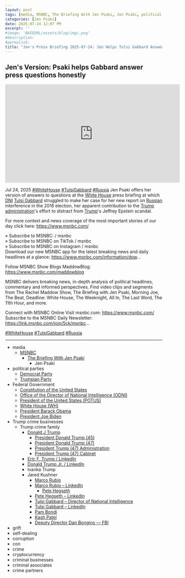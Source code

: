 ```yaml
---
layout: post
tags: [media, MSNBC, The Briefing With Jen Psaki, Jen Psaki, political parties, Democrat Party, Trumpian Party, Federal Government, Constitution of the United States, Office of the Director of National Intelligence (ODNI), President of the United States (POTUS), White House (WH), President Barack Obama, President Joe Biden, Trump crime businesses, Trump crime family, Donald J Trump, Eric F. Trump / LinkedIn, Donald Trump Jr. / LinkedIn, Ivanka Trump, Jared Kushner, President Donald Trump (45), President Donald Trump (47), President Trump (47) Administration, President Trump (47) Cabinet, Marco Rubio, Marco Rubio – LinkedIn, Pete Hegseth, Pete Hegseth – LinkedIn, Tulsi Gabbard – Director of National Intelligence, Tulsi Gabbard – LinkedIn, Pam Bondi, Kash Patel, Deputy Director Dan Bongino — FBI, grift, self-dealing, corruption, con, crime, cryptocurrency, criminal businesses, criminal associates, crime partners]
categories: [Jen Psaki]
date: 2025-07-24 12:07 PM
excerpt: ''
#image: 'BASEURL/assets/blog/img/.png'
#description:
#permalink:
title: "Jen's Press Briefing 2025-07-24: Jen Helps Tulsi Gabbard Answer Questions Honestly"
---
```



## Jen's Version: Psaki helps Gabbard answer press questions honestly

<iframe width="560" height="315" src="https://www.youtube.com/embed/AIiFMGzBfS8?si=zWabobc4cNKBCJDA" title="YouTube video player" frameborder="0" allow="accelerometer; autoplay; clipboard-write; encrypted-media; gyroscope; picture-in-picture; web-share" referrerpolicy="strict-origin-when-cross-origin" allowfullscreen></iframe>

Jul 24, 2025  [#WhiteHouse](https://www.whitehouse.gov/) [#TulsiGabbard](https://www.odni.gov/index.php/who-we-are/leadership/director-of-national-intelligence) [#Russia](http://kremlin.ru/)
Jen Psaki offers her version of answers to questions at the [White House](https://www.whitehouse.gov/) press briefing at which [DNI](https://www.odni.gov/) [Tulsi Gabbard](https://www.odni.gov/index.php/who-we-are/leadership/director-of-national-intelligence) struggled to make her case for her new report on [Russian](http://kremlin.ru/) interference in the 2016 election, her apparent contribution to the [Trump](https://www.donaldjtrump.com/) [administration](https://www.whitehouse.gov/administration/)'s effort to distract from [Trump](https://www.donaldjtrump.com/)'s Jeffrey Epstein scandal. 

For more context and news coverage of the most important stories of our day click here: https://www.msnbc.com/

» Subscribe to MSNBC:    / msnbc  
» Subscribe to MSNBC on TikTok   / msnbc   
» Subscribe to MSNBC on Instagram   / msnbc   
Download our new MSNBC app for the latest breaking news and daily headlines at a glance: https://www.msnbc.com/information/dow...

Follow MSNBC Show Blogs 
MaddowBlog: https://www.msnbc.com/maddowblog

MSNBC delivers breaking news, in-depth analysis of political headlines, commentary and informed perspectives. Find video clips and segments from The Rachel Maddow Show, The Briefing with Jen Psaki, Morning Joe, The Beat, Deadline: White House, The Weeknight, All In, The Last Word, The 11th Hour, and more.

Connect with MSNBC Online 
Visit msnbc.com: https://www.msnbc.com/ 
Subscribe to the MSNBC Daily Newsletter: https://link.msnbc.com/join/5ck/msnbc...

[#WhiteHouse](https://www.whitehouse.gov/) [#TulsiGabbard](https://www.odni.gov/index.php/who-we-are/leadership/director-of-national-intelligence) [#Russia](http://kremlin.ru/)

----
- media
    - [MSNBC](https://www.msnbc.com=)
        - [The Briefing With Jen Psaki](https://www.msnbc.com/jen-psaki)
            - Jen Psaki
- political parties
    - [Democrat Party](https://www.democrats.org/)
    - [Trumpian Party](https://www.gop.com/)
- Federal Government 
    - [Constitution of the United States](https://constitution.congress.gov/)
    - [Office of the Director of National Intelligence (ODNI)](https://www.dni.gov/)
    - [President of the United States (POTUS)](https://www.whitehouse.gov/)
    - [White House (WH)](https://www.whitehouse.gov/)
    - [President Barack Obama](https://obamawhitehouse.archives.gov/)
    - [President Joe Biden](https://bidenwhitehouse.archives.gov/)
- Trump crime businesses
    - Trump crime family
        - [Donald J Trump](https://www.donaldjtrump.com/)
             - [President Donald Trump (45)](https://trumpwhitehouse.archives.gov/)
            - [President Donald Trump (47)](https://www.whitehouse.gov/administration/donald-j-trump/)
            - [President Trump (47) Administration](https://www.whitehouse.gov/administration/)
            - [President Trump (47) Cabinet](https://www.whitehouse.gov/administration/the-cabinet/)
        - [Eric F. Trump / LinkedIn](https://www.linkedin.com/in/erictrump/)
        - [Donald Trump Jr. / LinkedIn](https://www.linkedin.com/in/donald-trump-jr-4454b862/)
        - Ivanka Trump
        - Jared Kushner
            - [Marco Rubio](https://www.state.gov/biographies/marco-rubio/)
            - [Marco Rubio – LinkedIn](https://www.linkedin.com/in/marcorubio16/)
                - [Pete Hegseth](https://www.defense.gov/About/Biographies/Biography/Article/4040890/hon-pete-hegseth/)
            - [Pete Hegseth – LinkedIn](https://www.linkedin.com/in/petehegseth/)
            - [Tulsi Gabbard – Director of National Intelligence](https://www.odni.gov/index.php/who-we-are/leadership/director-of-national-intelligence)
            - [Tulsi Gabbard – LinkedIn](https://www.linkedin.com/in/tulsigabbard/)
            - [Pam Bondi](https://www.justice.gov/ag/staff-profile/meet-attorney-general)
            - [Kash Patel](https://www.fbi.gov/about/leadership-and-structure/director-patel)
            - [Deputy Director Dan Bongino — FBI](https://www.fbi.gov/about/leadership-and-structure/deputy-director-dan-bongino)
- grift
- self-dealing
- corruption
- con
- crime
- cryptocurrency 
- criminal businesses
- criminal associates
- crime partners

